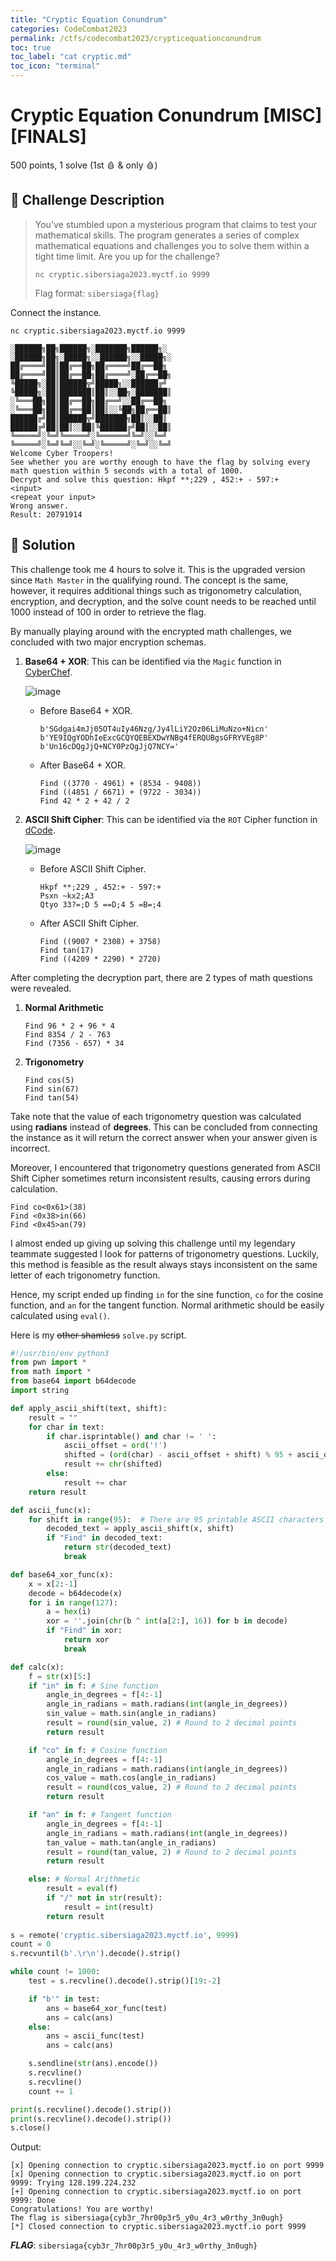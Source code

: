 ```yaml
---
title: "Cryptic Equation Conundrum"
categories: CodeCombat2023
permalink: /ctfs/codecombat2023/crypticequationconundrum
toc: true
toc_label: "cat cryptic.md"
toc_icon: "terminal"
---
```


# Cryptic Equation Conundrum [MISC][FINALS]
500 points, 1 solve (1st 🩸 & only 🩸)

## 📁 Challenge Description
>You've stumbled upon a mysterious program that claims to test your mathematical skills. The program generates a series of complex mathematical equations and challenges you to solve them within a tight time limit. Are you up for the challenge?
>
>`nc cryptic.sibersiaga2023.myctf.io 9999`
>
>Flag format: `sibersiaga{flag}`

Connect the instance.

```
nc cryptic.sibersiaga2023.myctf.io 9999

░██████╗██╗██████╗░███████╗██████╗░  ░██████╗██╗░█████╗░░██████╗░░█████╗░
██╔════╝██║██╔══██╗██╔════╝██╔══██╗  ██╔════╝██║██╔══██╗██╔════╝░██╔══██╗
╚█████╗░██║██████╦╝█████╗░░██████╔╝  ╚█████╗░██║███████║██║░░██╗░███████║
░╚═══██╗██║██╔══██╗██╔══╝░░██╔══██╗  ░╚═══██╗██║██╔══██║██║░░╚██╗██╔══██║
██████╔╝██║██████╦╝███████╗██║░░██║  ██████╔╝██║██║░░██║╚██████╔╝██║░░██║
╚═════╝░╚═╝╚═════╝░╚══════╝╚═╝░░╚═╝  ╚═════╝░╚═╝╚═╝░░╚═╝░╚═════╝░╚═╝░░╚═╝
Welcome Cyber Troopers!
See whether you are worthy enough to have the flag by solving every math question within 5 seconds with a total of 1000.
Decrypt and solve this question: Hkpf **;229 , 452:+ - 597:+
<input>
<repeat your input>
Wrong answer.
Result: 20791914
```

## 🚩 Solution

This challenge took me 4 hours to solve it. This is the upgraded version since `Math Master` in the qualifying round. The concept is the same, however, it requires additional things such as trigonometry calculation, encryption, and decryption, and the solve count needs to be reached until 1000 instead of 100 in order to retrieve the flag.

By manually playing around with the encrypted math challenges, we concluded with two major encryption schemas.

1. **Base64 + XOR**: This can be identified via the `Magic` function in [CyberChef](https://gchq.github.io/CyberChef/).

   ![image](https://github.com/pikaroot/pikaroot.github.io/assets/107750005/210f0fa1-52d3-4042-a98f-9f1fac2e1570)

   - Before Base64 + XOR.

     ```
     b'SGdgai4mJj05OT4uIy46Nzg/Jy4lLiY2Oz06LiMuNzo+Nicn'
     b'YE9IQgYODhIeExcGCQYQEBEXDwYNBg4fERQUBgsGFRYVEg8P'
     b'Un16cDQgJjQ+NCY0PzQgJjQ7NCY='
     ```
   
   - After Base64 + XOR.

     ```
     Find ((3770 - 4961) + (8534 - 9408))
     Find ((4851 / 6671) + (9722 - 3034))
     Find 42 * 2 + 42 / 2
     ```

1. **ASCII Shift Cipher**: This can be identified via the `ROT` Cipher function in [dCode](https://www.dcode.fr/rot-cipher).

   ![image](https://github.com/pikaroot/pikaroot.github.io/assets/107750005/ce55428c-ec37-40e2-9924-b5b2f92cd49b)

   - Before ASCII Shift Cipher.

     ```
     Hkpf **;229 , 452:+ - 597:+
     Psxn ~kx2;A3
     Qtyo 33?=;D 5 ==D;4 5 =B=;4
     ```
  
   - After ASCII Shift Cipher.

     ```
     Find ((9007 * 2308) + 3758)
     Find tan(17)
     Find ((4209 * 2290) * 2720)
     ```

After completing the decryption part, there are 2 types of math questions were revealed.

1. **Normal Arithmetic**
   
   ```
   Find 96 * 2 + 96 * 4
   Find 8354 / 2 - 763
   Find (7356 - 657) * 34
   ```
2. **Trigonometry**
   
   ```
   Find cos(5)
   Find sin(67)
   Find tan(54)
   ```

Take note that the value of each trigonometry question was calculated using **radians** instead of **degrees**. This can be concluded from connecting the instance as it will return the correct answer when your answer given is incorrect.

Moreover, I encountered that trigonometry questions generated from ASCII Shift Cipher sometimes return inconsistent results, causing errors during calculation.

```
Find co<0x61>(38)
Find <0x38>in(66)
Find <0x45>an(79)
```

I almost ended up giving up solving this challenge until my legendary teammate suggested I look for patterns of trigonometry questions. Luckily, this method is feasible as the result always stays inconsistent on the same letter of each trigonometry function.

Hence, my script ended up finding `in` for the sine function, `co` for the cosine function, and `an` for the tangent function. Normal arithmetic should be easily calculated using `eval()`.

Here is my ~~other shamless~~ `solve.py` script.

```python
#!/usr/bin/env python3
from pwn import *
from math import *
from base64 import b64decode
import string

def apply_ascii_shift(text, shift):
    result = ""
    for char in text:
        if char.isprintable() and char != ' ':
            ascii_offset = ord('!')
            shifted = (ord(char) - ascii_offset + shift) % 95 + ascii_offset
            result += chr(shifted)
        else:
            result += char
    return result

def ascii_func(x):
	for shift in range(95):  # There are 95 printable ASCII characters
		decoded_text = apply_ascii_shift(x, shift)
		if "Find" in decoded_text:
			return str(decoded_text)
			break

def base64_xor_func(x):
	x = x[2:-1]
	decode = b64decode(x)
	for i in range(127):
		a = hex(i)
		xor = ''.join(chr(b ^ int(a[2:], 16)) for b in decode)
		if "Find" in xor:
			return xor
			break

def calc(x):
	f = str(x)[5:]
	if "in" in f: # Sine function
		angle_in_degrees = f[4:-1]
		angle_in_radians = math.radians(int(angle_in_degrees))
		sin_value = math.sin(angle_in_radians)
		result = round(sin_value, 2) # Round to 2 decimal points
		return result

	if "co" in f: # Cosine function
		angle_in_degrees = f[4:-1]
		angle_in_radians = math.radians(int(angle_in_degrees))
		cos_value = math.cos(angle_in_radians)
		result = round(cos_value, 2) # Round to 2 decimal points
		return result

	if "an" in f: # Tangent function
		angle_in_degrees = f[4:-1]
		angle_in_radians = math.radians(int(angle_in_degrees))
		tan_value = math.tan(angle_in_radians)
		result = round(tan_value, 2) # Round to 2 decimal points
		return result

	else: # Normal Arithmetic
		result = eval(f)
		if "/" not in str(result):
			result = int(result)
		return result
	
s = remote('cryptic.sibersiaga2023.myctf.io', 9999)
count = 0
s.recvuntil(b'.\r\n').decode().strip()

while count != 1000:
	test = s.recvline().decode().strip()[19:-2]

	if "b'" in test:
		ans = base64_xor_func(test)
		ans = calc(ans)
	else:
		ans = ascii_func(test)
		ans = calc(ans)

	s.sendline(str(ans).encode())
	s.recvline()
	s.recvline()
	count += 1

print(s.recvline().decode().strip())
print(s.recvline().decode().strip())
s.close()
```
Output:
```
[x] Opening connection to cryptic.sibersiaga2023.myctf.io on port 9999
[x] Opening connection to cryptic.sibersiaga2023.myctf.io on port 9999: Trying 128.199.224.232
[+] Opening connection to cryptic.sibersiaga2023.myctf.io on port 9999: Done
Congratulations! You are worthy!
The flag is sibersiaga{cyb3r_7hr00p3r5_y0u_4r3_w0rthy_3n0ugh}
[*] Closed connection to cryptic.sibersiaga2023.myctf.io port 9999
```

***FLAG***: `sibersiaga{cyb3r_7hr00p3r5_y0u_4r3_w0rthy_3n0ugh}`
